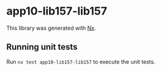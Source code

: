 # app10-lib157-lib157

This library was generated with [Nx](https://nx.dev).

## Running unit tests

Run `nx test app10-lib157-lib157` to execute the unit tests.
